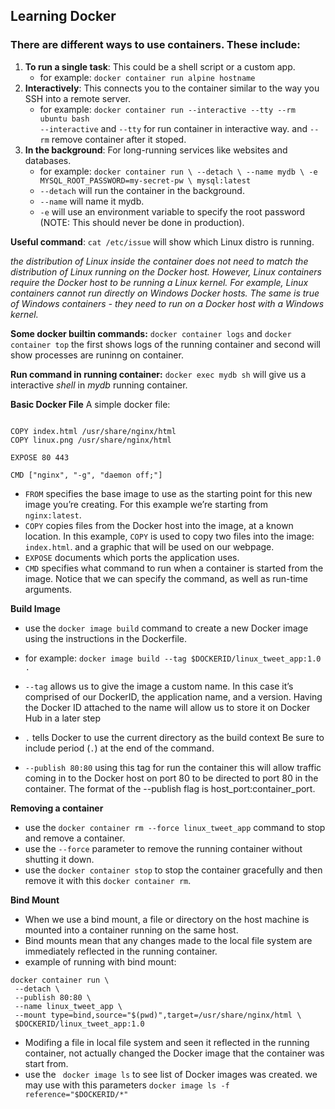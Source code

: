 ## Learning Docker

### There are different ways to use containers. These include:

1. **To run a single task**: This could be a shell script or a custom app.<br>
	- for example: `docker container run alpine hostname`
2. **Interactively**: This connects you to the container similar to the way you SSH into a remote server.<br>
	- for example: `docker container run --interactive --tty --rm ubuntu bash`<br>
		`--interactive` and `--tty` for run container in interactive way. and `--rm` remove container after it stoped.
3. **In the background**: For long-running services like websites and databases.
	- for example: ```docker container run \
 					--detach \
 					--name mydb \
 					-e MYSQL_ROOT_PASSWORD=my-secret-pw \
 					mysql:latest
					```
	- `--detach` will run the container in the background.
	- `--name` will name it mydb.
	- `-e` will use an environment variable to specify the root password (NOTE: This should never be done in production).

**Useful command**: `cat /etc/issue` will show which Linux distro is running.

*the distribution of Linux inside the container does not need to match the distribution of Linux running on the Docker host.
However, Linux containers require the Docker host to be running a Linux kernel. For example, Linux containers cannot run directly on Windows Docker hosts. The same is true of Windows containers - they need to run on a Docker host with a Windows kernel.*

**Some docker builtin commands:** `docker container logs` and `docker container top` the first shows logs of the running container and second will show processes are runinng on container.

**Run command in running container:** `docker exec mydb sh` will give us a interactive *shell* in *mydb* running container.

**Basic Docker File**
A simple docker file: 

```FROM nginx:latest

COPY index.html /usr/share/nginx/html
COPY linux.png /usr/share/nginx/html

EXPOSE 80 443     

CMD ["nginx", "-g", "daemon off;"]
```

- `FROM` specifies the base image to use as the starting point for this new image you’re creating. For this example we’re starting from `nginx:latest`.
- `COPY` copies files from the Docker host into the image, at a known location. In this example, `COPY` is used to copy two files into the image: `index.html`. and a graphic that will be used on our webpage.
- `EXPOSE` documents which ports the application uses.
- `CMD` specifies what command to run when a container is started from the image. Notice that we can specify the command, as well as run-time arguments.

**Build Image**
- use the `docker image build`  command to create a new Docker image using the instructions in the Dockerfile.
- for example: `docker image build --tag $DOCKERID/linux_tweet_app:1.0 .`

- `--tag` allows us to give the image a custom name. In this case it’s comprised of our DockerID, the application name, and a version. Having the Docker ID attached to the name will allow us to store it on Docker Hub in a later step
- `.` tells Docker to use the current directory as the build context
Be sure to include period (`.`) at the end of the command.
- `--publish 80:80` using this tag for run the container this will allow traffic coming in to the Docker host on port 80 to be directed to port 80 in the container. The format of the --publish flag is host_port:container_port.

**Removing a container**
- use the `docker container rm --force linux_tweet_app` command to stop and remove a container.
- use the `--force` parameter to remove the running container without shutting it down.
- use the `docker container stop` to stop the container gracefully and then remove it with this `docker container rm`.

**Bind Mount**
- When we use a bind mount, a file or directory on the host machine is mounted into a container running on the same host.
- Bind mounts mean that any changes made to the local file system are immediately reflected in the running container.
- example of running with bind mount:

```
docker container run \
 --detach \
 --publish 80:80 \
 --name linux_tweet_app \
 --mount type=bind,source="$(pwd)",target=/usr/share/nginx/html \
 $DOCKERID/linux_tweet_app:1.0
```
- Modifing a file in local file system and seen it reflected in the running container, not actually changed the Docker image that the container was start from.
- use the ` docker image ls` to see list of Docker images was created. we may use with this parameters `docker image ls -f reference="$DOCKERID/*"`
